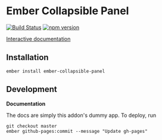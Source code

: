 # Ember Collapsible Panel

[![Build
Status](https://travis-ci.org/tedconf/ember-collapsible-panel.svg?branch=master)](https://travis-ci.org/tedconf/ember-collapsible-panel)
[![npm
version](https://badge.fury.io/js/ember-collapsible-panel.svg)](http://badge.fury.io/js/ember-collapsible-panel)
<!--[![Ember Observer-->
<!--Score](http://emberobserver.com/badges/ember-collapsible-panel.svg)](http://emberobserver.com/addons/ember-collapsible-panel)-->

[Interactive documentation](http://embermap.github.io/ember-collapsible-panel/)

## Installation

```
ember install ember-collapsible-panel
```

## Development

**Documentation**

The docs are simply this addon's dummy app. To deploy, run

```
git checkout master
ember github-pages:commit --message "Update gh-pages"
```


